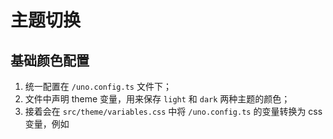 # 主题切换

## 基础颜色配置

1. 统一配置在 `/uno.config.ts` 文件下；
2. 文件中声明 theme 变量，用来保存 `light` 和 `dark` 两种主题的颜色；
3. 接着会在 `src/theme/variables.css` 中将 `/uno.config.ts` 的变量转换为 css 变量，例如
